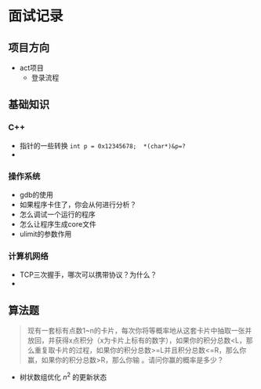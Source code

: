 # 面试记录

## 项目方向

* act项目
  * 登录流程



## 基础知识

### C++

* 指针的一些转换 `int p = 0x12345678;  *(char*)&p=?`
* 

### 操作系统

* gdb的使用
* 如果程序卡住了，你会从何进行分析？
* 怎么调试一个运行的程序
* 怎么让程序生成core文件
* ulimit的参数作用

### 计算机网络

- TCP三次握手，哪次可以携带协议？为什么？
- 

## 算法题

> 现有一套标有点数1~n的卡片，每次你将等概率地从这套卡片中抽取一张并放回，并获得x点积分（x为卡片上标有的数字），如果你的积分总数<L，那么重复取卡片的过程，如果你的积分总数>=L并且积分总数<=R，那么你赢，如果你的积分总数>R，那么你输 。请问你赢的概率是多少？

* 树状数组优化 $n^2$ 的更新状态